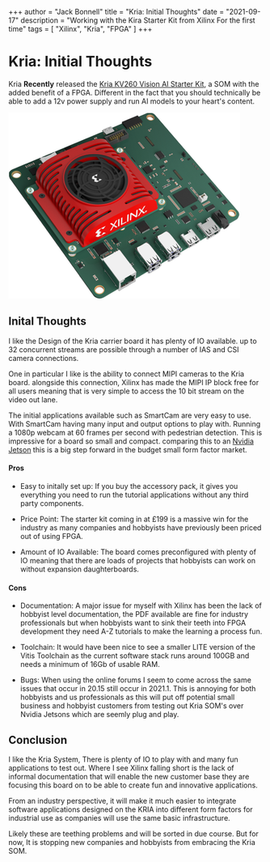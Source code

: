 +++
author = "Jack Bonnell"
title = "Kria: Initial Thoughts"
date = "2021-09-17"
description = "Working with the Kira Starter Kit from Xilinx For the first time"
tags = [
    "Xilinx",
    "Kria",
    "FPGA"
]
+++

# Kria: Initial Thoughts

Kria **Recently** released the [Kria KV260 Vision AI Starter Kit], a SOM with the added benefit of a FPGA. Different in the fact that you should technically be able to add a 12v power supply and run AI models to your heart's content.

![Kria KV260 Vision AI Starter Kit](/img/kria.png)

## Inital Thoughts

I like the Design of the Kria carrier board it has plenty of IO available. up to 32 concurrent streams are possible through a number of IAS and CSI camera connections. 

One in particular I like is the ability to connect MIPI cameras to the Kria board. alongside this connection, Xilinx has made the MIPI IP block free for all users meaning that is very simple to access the 10 bit stream on the video out lane.

The initial applications available such as SmartCam are very easy to use. With SmartCam having many input and output options to play with. Running a 1080p webcam at 60 frames per second with pedestrian detection. This is impressive for a board so small and compact. comparing this to an [Nvidia Jetson] this is a big step forward in the budget small form factor market.

#### Pros

* Easy to initally set up: If you buy the accessory pack, it gives you everything you need to run the tutorial applications without any third party components. 

* Price Point: The starter kit coming in at £199 is a massive win for the industry as many companies and hobbyists have previously been priced out of using FPGA.

* Amount of IO Available: The board comes preconfigured with plenty of IO meaning that there are loads of projects that hobbyists can work on without expansion daughterboards.

#### Cons

* Documentation: A major issue for myself with Xilinx has been the lack of hobbyist level documentation, the PDF available are fine for industry professionals but when hobbyists want to sink their teeth into FPGA development they need A-Z tutorials to make the learning a process fun.

* Toolchain: It would have been nice to see a smaller LITE version of the Vitis Toolchain as the current software stack runs around 100GB and needs a minimum of 16Gb of usable RAM.

* Bugs: When using the online forums I seem to come across the same issues that occur in 20.15 still occur in 2021.1. This is annoying for both hobbyists and us professionals as this will put off potential small business and hobbyist customers from testing out Kria SOM's over Nvidia Jetsons which are seemly plug and play.

## Conclusion

I like the Kria System, There is plenty of IO to play with and many fun applications to test out. Where I see Xilinx falling short is the lack of informal documentation that will enable the new customer base they are focusing this board on to be able to create fun and innovative applications.

From an industry perspective, it will make it much easier to integrate software applications designed on the KRIA into different form factors for industrial use as companies will use the same basic infrastructure.

Likely these are teething problems and will be sorted in due course. But for now, It is stopping new companies and hobbyists from embracing the Kria SOM.

[Kria KV260 Vision AI Starter Kit]: https://www.xilinx.com/products/som/kria/kv260-vision-starter-kit.html
[Nvidia Jetson]: https://www.nvidia.com/en-gb/autonomous-machines/embedded-systems/
